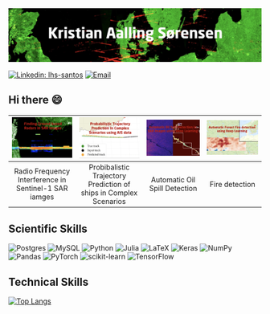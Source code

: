 
<img src="figs/banner.png" alt="My own banner" class="center">


[![Linkedin: lhs-santos](https://img.shields.io/badge/-LinkedIn-0077B5?style=for-the-badge&logo=linkedin&logoColor=white&link=https://linkedin.lsantos.dev)](https://www.linkedin.com/in/ksoerensen/)
[![Email](https://img.shields.io/badge/-Email-%23333?style=for-the-badge&logo=gmail&logoColor=white)](mailto:kaaso@space.dtu.dk)

## Hi there 😄


<!--
**aalling93/aalling93** is a ✨ _special_ ✨ repository because its `README.md` (this file) appears on your GitHub profile.

Here are some ideas to get you started:

- 🔭 I’m currently working on ...
- 🌱 I’m currently learning ...
- 👯 I’m looking to collaborate on ...
- 🤔 I’m looking for help with ...
- 💬 Ask me about ...
- 📫 How to reach me: ...
- 😄 Pronouns: ...
- ⚡ Fun fact: ...
-->


| [![alt-text-1](figs//proj1.png "title-1")](something)  | [![alt-text-1](figs//proj2.png "title-1")](something) | [![alt-text-1](figs//proj3.png "title-1")](something) | [![alt-text-1](figs//proj4.png "title-1")](something) |
|:---:|:---:|:---:|:---:|
| Radio Frequency Interference in Sentinel-1 SAR iamges | Probibalistic Trajectory Prediction of ships in Complex Scenarios | Automatic Oil Spill Detection | Fire detection |






## Scientific Skills

![Postgres](https://img.shields.io/badge/postgres-%23316192.svg?style=for-the-badge&logo=postgresql&logoColor=white)
![MySQL](https://img.shields.io/badge/mysql-%2300f.svg?style=for-the-badge&logo=mysql&logoColor=white)
![Python](https://img.shields.io/badge/python-3670A0?style=for-the-badge&logo=python&logoColor=ffdd54)
![Julia](https://img.shields.io/badge/-Julia-9558B2?style=for-the-badge&logo=julia&logoColor=white)
![LaTeX](https://img.shields.io/badge/latex-%23008080.svg?style=for-the-badge&logo=latex&logoColor=white)
![Keras](https://img.shields.io/badge/Keras-%23D00000.svg?style=for-the-badge&logo=Keras&logoColor=white)
![NumPy](https://img.shields.io/badge/numpy-%23013243.svg?style=for-the-badge&logo=numpy&logoColor=white)
![Pandas](https://img.shields.io/badge/pandas-%23150458.svg?style=for-the-badge&logo=pandas&logoColor=white)
![PyTorch](https://img.shields.io/badge/PyTorch-%23EE4C2C.svg?style=for-the-badge&logo=PyTorch&logoColor=white)
![scikit-learn](https://img.shields.io/badge/scikit--learn-%23F7931E.svg?style=for-the-badge&logo=scikit-learn&logoColor=white)
![TensorFlow](https://img.shields.io/badge/TensorFlow-%23FF6F00.svg?style=for-the-badge&logo=TensorFlow&logoColor=white)




## Technical Skills





[![Top Langs](https://github-readme-stats.vercel.app/api/top-langs/?username=aalling93&layout=compact)](https://github.com/aalling93/github-readme-stats)

